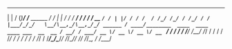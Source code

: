  _    ___      __              __
| |  / (_)____/ /___  ______ _/ /
| | / / / ___/ __/ / / / __ `/ /
| |/ / / /  / /_/ /_/ / /_/ / /
|___/_/_/   \__/\__,_/\__,_/_/
      ______
     / ____/________  ____  ____  ____ ___  __  __
    / __/ / ___/ __ \/ __ \/ __ \/ __ `__ \/ / / /
   / /___/ /__/ /_/ / / / / /_/ / / / / / / /_/ /
  /_____/\___/\____/_/ /_/\____/_/ /_/ /_/\__, /
                                         /____/
